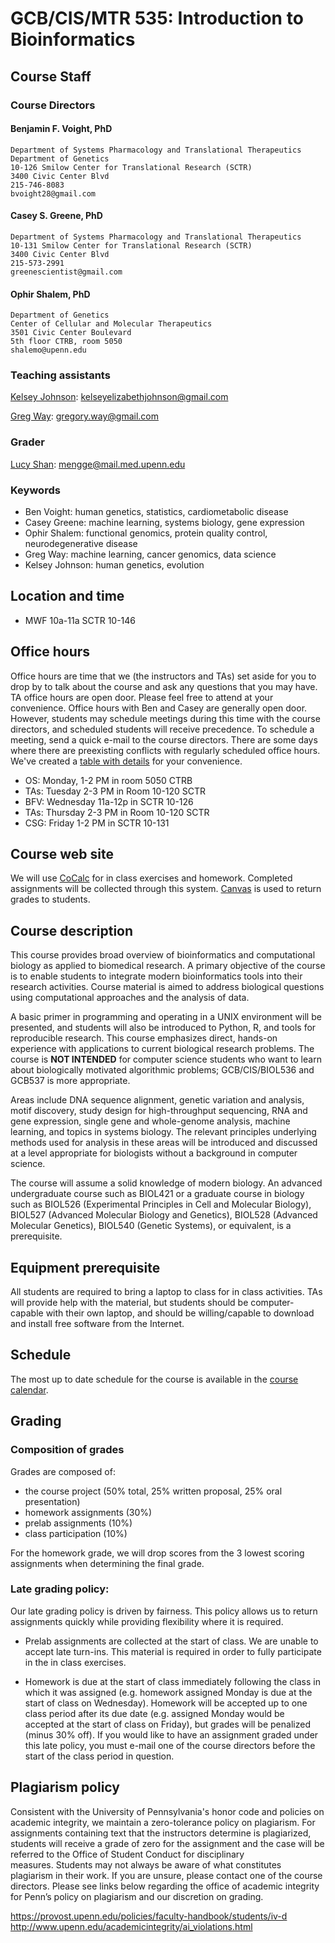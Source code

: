 # GCB/CIS/MTR 535: Introduction to Bioinformatics

## Course Staff

### Course Directors

#### Benjamin F. Voight, PhD
    Department of Systems Pharmacology and Translational Therapeutics
    Department of Genetics
    10-126 Smilow Center for Translational Research (SCTR)
    3400 Civic Center Blvd
    215-746-8083
    bvoight28@gmail.com

#### Casey S. Greene, PhD
    Department of Systems Pharmacology and Translational Therapeutics
    10-131 Smilow Center for Translational Research (SCTR)
    3400 Civic Center Blvd
    215-573-2991
    greenescientist@gmail.com

#### Ophir Shalem, PhD
    Department of Genetics
    Center of Cellular and Molecular Therapeutics
    3501 Civic Center Boulevard
    5th floor CTRB, room 5050
    shalemo@upenn.edu

### Teaching assistants

[Kelsey Johnson](mailto:kelseyelizabethjohnson@gmail.com): kelseyelizabethjohnson@gmail.com

[Greg Way](mailto:gregory.way@gmail.com): gregory.way@gmail.com

### Grader

[Lucy Shan](mailto:mengge@mail.med.upenn.edu): mengge@mail.med.upenn.edu

### Keywords

* Ben Voight: human genetics, statistics, cardiometabolic disease
* Casey Greene: machine learning, systems biology, gene expression
* Ophir Shalem: functional genomics, protein quality control, neurodegenerative disease
* Greg Way: machine learning, cancer genomics, data science
* Kelsey Johnson: human genetics, evolution

## Location and time

* MWF 10a-11a SCTR 10-146

## Office hours

Office hours are time that we (the instructors and TAs) set aside for you to 
drop by to talk about the course and ask any questions that you may have.
TA office hours are open door. Please feel free to attend at your convenience.
Office hours with Ben and Casey are generally open door. However, students may
schedule meetings during this time with the course directors, and scheduled
students will receive precedence. To schedule a meeting, send a quick e-mail to
the course directors. There are some days where there are preexisting conflicts
with regularly scheduled office hours. We've created a [table with details](https://github.com/greenelab/GCB535/blob/master/OfficeHours.md)
for your convenience.

* OS: Monday, 1-2 PM in room 5050 CTRB
* TAs: Tuesday 2-3 PM in Room 10-120 SCTR
* BFV: Wednesday 11a-12p in SCTR 10-126
* TAs: Thursday 2-3 PM in Room 10-120 SCTR
* CSG: Friday 1-2 PM in SCTR 10-131

## Course web site

We will use [CoCalc](https://cocalc.com/) for in class exercises
and homework. Completed assignments will be collected through this system.
[Canvas](https://upenn.instructure.com/) is used to return grades to students.

## Course description

This course provides broad overview of bioinformatics and computational biology
as applied to biomedical research. A primary objective of the course is to
enable students to integrate modern bioinformatics tools into their research
activities. Course material is aimed to address biological questions using
computational approaches and the analysis of data.

A basic primer in programming and operating in a UNIX environment will be
presented, and students will also be introduced to Python, R, and tools for
reproducible research. This course emphasizes direct, hands-on experience with
applications to current biological research problems. The course is **NOT
INTENDED** for computer science students who want to learn about biologically
motivated algorithmic problems; GCB/CIS/BIOL536 and GCB537 is more appropriate.

Areas include DNA sequence alignment, genetic variation and analysis, motif
discovery, study design for high-throughput sequencing, RNA and gene expression,
single gene and whole-genome analysis, machine learning, and topics in systems
biology. The relevant principles underlying methods used for analysis in these
areas will be introduced and discussed at a level appropriate for biologists
without a background in computer science.

The course will assume a solid knowledge of modern biology. An advanced
undergraduate course such as BIOL421 or a graduate course in biology such as
BIOL526 (Experimental Principles in Cell and Molecular Biology), BIOL527
(Advanced Molecular Biology and Genetics), BIOL528 (Advanced Molecular
Genetics), BIOL540 (Genetic Systems), or equivalent, is a prerequisite.

## Equipment prerequisite

All students are required to bring a laptop to class for in class activities.
TAs will provide help with the material, but students should be computer-capable
with their own laptop, and should be willing/capable to download and install
free software from the Internet.

## Schedule

The most up to date schedule for the course is available in the [course
calendar](https://github.com/greenelab/GCB535/blob/master/Course_Calendar.md).

## Grading

### Composition of grades

Grades are composed of:

* the course project (50% total, 25% written proposal,
25% oral presentation)
* homework assignments (30%)
* prelab assignments (10%)
* class participation (10%)

For the homework grade, we will drop scores from the 3 lowest scoring
assignments when determining the final grade.

### Late grading policy:

Our late grading policy is driven by fairness. This policy allows us to
return assignments quickly while providing flexibility where it is required.

* Prelab assignments are collected at the start of class. We are unable to
accept late turn-ins. This material is required in order to fully participate
in the in class exercises.

* Homework is due at the start of class immediately following the class in which
it was assigned (e.g. homework assigned Monday is due at the start of class on
Wednesday). Homework will be accepted up to one class period after its due date
(e.g. assigned Monday would be accepted at the start of class on Friday), but
grades will be penalized (minus 30% off). If you would like to have an
assignment graded under this late policy, you must e-mail one of the course
directors before the start of the class period in question.

## Plagiarism policy

Consistent with the University of Pennsylvania's honor code and policies on
academic integrity, we maintain a zero-tolerance policy on plagiarism. For
assignments containing text that the instructors determine is plagiarized,
students will receive a grade of zero for the assignment and the case will be
referred to the Office of Student Conduct for disciplinary measures. Students
may not always be aware of what constitutes plagiarism in their work. If you are
unsure, please contact one of the course directors. Please see links below
regarding the office of academic integrity for Penn’s policy on plagiarism and
our discretion on grading.

https://provost.upenn.edu/policies/faculty-handbook/students/iv-d
http://www.upenn.edu/academicintegrity/ai_violations.html
